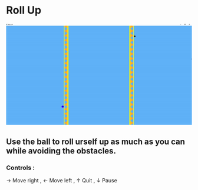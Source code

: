 # Roll Up
![Game Simulation](https://raw.githubusercontent.com/ShadmanSakibShuvo/_RollUp_/main/gif.gif?token=GHSAT0AAAAAACMAW6LNRTC3J3CJGT5WYGGEZMSWTWQ)
## Use the ball to roll urself up as much as you can while avoiding the obstacles.
### Controls : 
→ Move right , ← Move left , ↑ Quit , ↓ Pause
